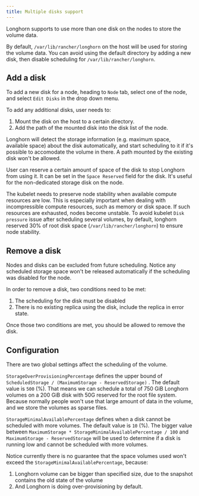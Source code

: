 ```yaml
---
title: Multiple disks support
---
```


Longhorn supports to use more than one disk on the nodes to store the volume data.

By default, `/var/lib/rancher/longhorn` on the host will be used for storing the volume data. You can avoid using the default directory by adding a new disk, then disable scheduling for `/var/lib/rancher/longhorn`.

## Add a disk

To add a new disk for a node, heading to `Node` tab, select one of the node, and select `Edit Disks` in the drop down menu.

To add any additional disks, user needs to:
1. Mount the disk on the host to a certain directory.
2. Add the path of the mounted disk into the disk list of the node.

Longhorn will detect the storage information (e.g. maximum space, available space) about the disk automatically, and start scheduling to it if it's possible to accomodate the volume in there. A path mounted by the existing disk won't be allowed.

User can reserve a certain amount of space of the disk to stop Longhorn from using it. It can be set in the `Space Reserved` field for the disk. It's useful for the non-dedicated storage disk on the node. 

The kubelet needs to preserve node stability when available compute resources are low. This is especially important when dealing with incompressible compute resources, such as memory or disk space. If such resources are exhausted, nodes become unstable. To avoid kubelet `Disk pressure` issue after scheduling several volumes, by default, longhorn reserved 30% of root disk space (`/var/lib/rancher/longhorn`) to ensure node stability.

## Remove a disk
Nodes and disks can be excluded from future scheduling. Notice any scheduled storage space won't be released automatically if the scheduling was disabled for the node.

In order to remove a disk, two conditions need to be met:
1. The scheduling for the disk must be disabled
2. There is no existing replica using the disk, include the replica in error state.

Once those two conditions are met, you should be allowed to remove the disk.

## Configuration
There are two global settings affect the scheduling of the volume.

`StorageOverProvisioningPercentage` defines the upper bound of `ScheduledStorage / (MaximumStorage - ReservedStorage)` . The default value is `500` (%). That means we can schedule a total of 750 GiB Longhorn volumes on a 200 GiB disk with 50G reserved for the root file system. Because normally people won't use that large amount of data in the volume, and we store the volumes as sparse files.

`StorageMinimalAvailablePercentage` defines when a disk cannot be scheduled with more volumes. The default value is `10` (%). The bigger value between `MaximumStorage * StorageMinimalAvailablePercentage / 100` and `MaximumStorage - ReservedStorage` will be used to determine if a disk is running low and cannot be scheduled with more volumes.

Notice currently there is no guarantee that the space volumes used won't exceed the `StorageMinimalAvailablePercentage`, because:
1. Longhorn volume can be bigger than specified size, due to the snapshot contains the old state of the volume
2. And Longhorn is doing over-provisioning by default.
